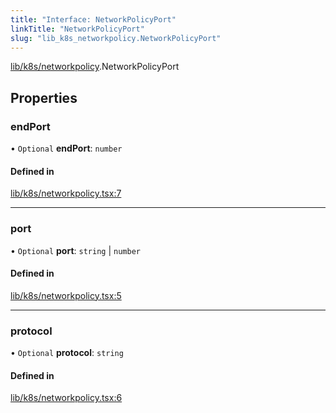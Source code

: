 ```yaml
---
title: "Interface: NetworkPolicyPort"
linkTitle: "NetworkPolicyPort"
slug: "lib_k8s_networkpolicy.NetworkPolicyPort"
---
```


[lib/k8s/networkpolicy](../modules/lib_k8s_networkpolicy.md).NetworkPolicyPort

## Properties

### endPort

• `Optional` **endPort**: `number`

#### Defined in

[lib/k8s/networkpolicy.tsx:7](https://github.com/headlamp-k8s/headlamp/blob/45b84205/frontend/src/lib/k8s/networkpolicy.tsx#L7)

___

### port

• `Optional` **port**: `string` \| `number`

#### Defined in

[lib/k8s/networkpolicy.tsx:5](https://github.com/headlamp-k8s/headlamp/blob/45b84205/frontend/src/lib/k8s/networkpolicy.tsx#L5)

___

### protocol

• `Optional` **protocol**: `string`

#### Defined in

[lib/k8s/networkpolicy.tsx:6](https://github.com/headlamp-k8s/headlamp/blob/45b84205/frontend/src/lib/k8s/networkpolicy.tsx#L6)
